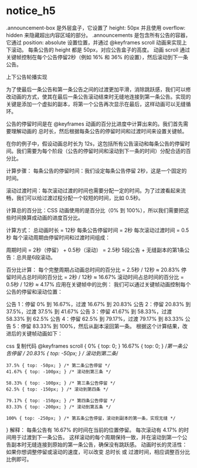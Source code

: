 # notice_h5

.announcement-box 是外层盒子，它设置了 height: 50px 并且使用 overflow: hidden 来隐藏超出内容区域的部分。
.announcements 是包含所有公告的容器，它通过 position: absolute 设置位置，并通过 @keyframes scroll 动画来实现上下滚动。
每条公告的 height 都是 50px，对应公告盒子的高度。
动画 scroll 通过关键帧控制在每个公告停留2秒（例如 16% 和 36% 的设置），然后滚动到下一条公告。

上下公告轮播实现

为了使最后一条公告和第一条公告之间的过渡更加平滑，消除跳跃感，我们可以修改动画的方式，使其在最后一条公告滚动结束时无缝地连接到第一条公告。实现的关键是添加一个虚拟的副本，将第一个公告再次显示在最后，这样动画可以无缝循环。

公告的停留时间是在 @keyframes 动画的百分比进度中计算出来的。我们首先需要理解动画的 总时长，然后根据每条公告的停留时间和过渡时间来设置关键帧。

在你的例子中，假设动画总时长为 12s，这包括所有公告滚动和每条公告的停留时间。我们需要为每个阶段（公告的停留时间和滚动到下一条的时间）分配合适的百分比。

计算步骤：
每条公告的停留时间：我们设定每条公告停留 2秒，这是一个固定的时间。

滚动过渡时间：每次滚动过渡的时间也需要分配一定的时间。为了过渡看起来流畅，我们可以给过渡过程分配一个较短的时间，比如 0.5秒。

计算总的百分比：CSS 动画使用的是百分比（0% 到 100%），所以我们需要把这些时间换算成动画的进度百分比。

计算方式：
总动画时长 = 12秒
每条公告停留时间 = 2秒
每次滚动过渡时间 = 0.5秒
每个滚动周期由停留时间和过渡时间组成：

周期时间 = 2秒（停留） + 0.5秒（滚动） = 2.5秒
5段公告 + 无缝副本的第1条公告：总共是6段滚动。

百分比计算：
每个完整周期占动画总时间的百分比 = 2.5秒 / 12秒 ≈ 20.83%
停留时间占总时间的百分比 = 2秒 / 12秒 ≈ 16.67%
滚动时间占总时间的百分比 = 0.5秒 / 12秒 ≈ 4.17%
应用在关键帧中的比例：
我们可以通过关键帧动画控制每个公告的停留和滚动位置：

公告 1：停留 0% 到 16.67%，过渡 16.67% 到 20.83%
公告 2：停留 20.83% 到 37.5%，过渡 37.5% 到 41.67%
公告 3：停留 41.67% 到 58.33%，过渡 58.33% 到 62.5%
公告 4：停留 62.5% 到 79.17%，过渡 79.17% 到 83.33%
公告 5：停留 83.33% 到 100%，然后从副本滚回第一条。
根据这个计算结果，改进后的关键帧动画如下：

css
复制代码
@keyframes scroll {
    0% { top: 0; }
    16.67% { top: 0; } /*第一条公告停留 */
    20.83% { top: -50px; } /* 滚动到第二条*/

    37.5% { top: -50px; } /* 第二条公告停留 */
    41.67% { top: -100px; } /* 滚动到第三条 */
    
    58.33% { top: -100px; } /* 第三条公告停留 */
    62.5% { top: -150px; } /* 滚动到第四条 */
    
    79.17% { top: -150px; } /* 第四条公告停留 */
    83.33% { top: -200px; } /* 滚动到第五条 */
    
    100% { top: -250px; } /* 第五条公告停留，滚动到副本的第一条，实现无缝 */
}
解释：
每条公告有 16.67% 的时间在当前的位置停留。
每次滚动有 4.17% 的时间用于过渡到下一条公告。
这样滚动的每个周期保持一致，并在滚动到第一个公告副本时无缝连接到原始的第一条公告，确保没有跳跃感。
动画时长的灵活性：
如果你想调整停留或滚动的速度，可以改变 总时长 或 过渡时间，相应调整百分比比例即可。
